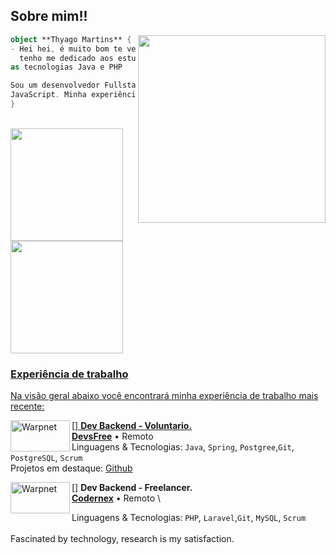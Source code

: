 

## Sobre mim!!

<img align="right" width="300" src="https://i2.wp.com/allhtaccess.info/wp-content/uploads/2018/03/programming.gif?fit=1281%2C716&ssl=1" />

```kotlin
object **Thyago Martins** {
- Hei hei, é muito bom te ver AQUI! Eu sou o Thyago e, nos últimos 7 meses,
  tenho me dedicado aos estudos, explorando desde desenvolvimento web entre
as tecnologias Java e PHP

Sou um desenvolvedor Fullstack e possuo conhecimento em Java, PHP 7.3 e
JavaScript. Minha experiência de trabalho inclui projetos voluntários e freelas.
}
```
<br>
<div>
  <a href="https://github.com/ThyagoMartins0">
  <img height="180em" src="https://github-readme-stats.vercel.app/api?username=ThyagoMartins0&show_icons=true&theme=tokyonight&include_all_commits=true&count_private=true"/>
  <img height="180em" src="https://github-readme-stats.vercel.app/api/top-langs/?username=ThyagoMartins0&layout=compact&langs_count=7&theme=tokyonight"/>
</div>

### Experiência de trabalho

Na visão geral abaixo você encontrará minha experiência de trabalho mais recente:


  [<img align="left" height="50px" width="95px" alt="Warpnet" src="https://github.com/oficialthyago/Oficialthyago/assets/58978196/980c6cac-02a9-4935-aaeb-689f6fa2b6f5"/>]
**Dev Backend - Voluntario.** \
[**DevsFree**](https://devsfree.com.br/) • Remoto \
Linguagens & Tecnologias: `Java`, `Spring`, `Postgree`,`Git`, `PostgreSQL`, `Scrum`\
Projetos em destaque: [Github](https://github.com/DevsFree)
<br>

[<img align="left" height="50px" width="95px" alt="Warpnet" src="https://github.com/ThyagoMartins0/ThyagoMartins0/assets/58978196/05d9c9c5-b3d7-443c-868e-df7487210e05"/>]
**Dev Backend - Freelancer.** \
[**Codernex**](https://codernex.com/) • Remoto \

Linguagens & Tecnologias: `PHP`, `Laravel`,`Git`, `MySQL`, `Scrum`\
<br>
Fascinated by technology, research is my satisfaction.

